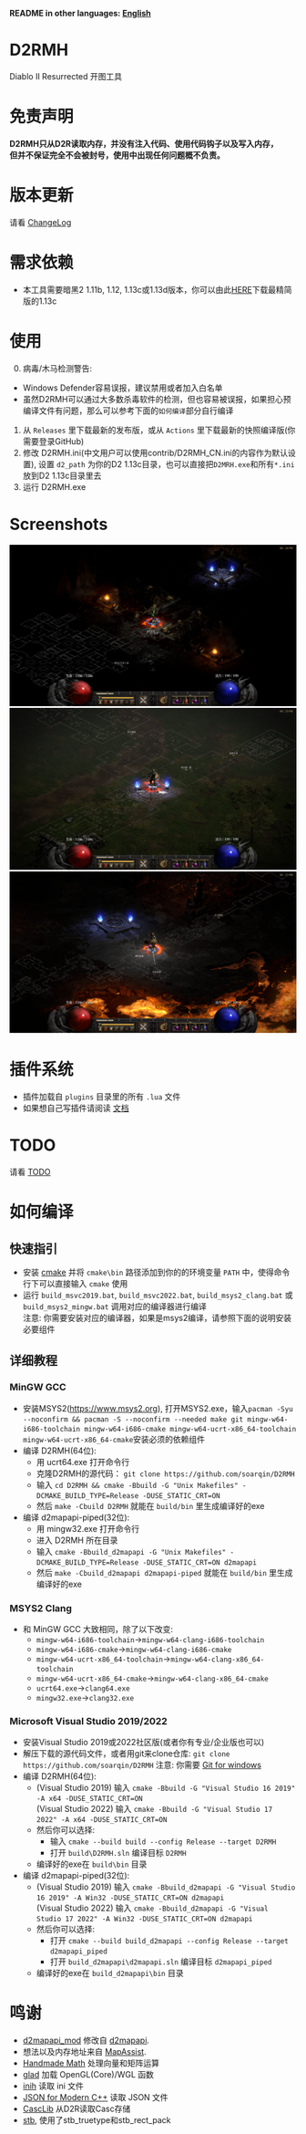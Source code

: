 **README in other languages: [English](../../README.md)**

# D2RMH
Diablo II Resurrected 开图工具

# 免责声明
**D2RMH只从D2R读取内存，并没有注入代码、使用代码钩子以及写入内存，  
但并不保证完全不会被封号，使用中出现任何问题概不负责。**  

# 版本更新
请看 [ChangeLog](../../doc/ChangeLog.md)

# 需求依赖
* 本工具需要暗黑2 1.11b, 1.12, 1.13c或1.13d版本，你可以由此[HERE](https://archive.org/details/diablo-ii-1.13c-minimal.-7z)下载最精简版的1.13c

# 使用
0. 病毒/木马检测警告:
  * Windows Defender容易误报，建议禁用或者加入白名单
  * 虽然D2RMH可以通过大多数杀毒软件的检测，但也容易被误报，如果担心预编译文件有问题，那么可以参考下面的`如何编译`部分自行编译
1. 从 `Releases` 里下载最新的发布版，或从 `Actions` 里下载最新的快照编译版(你需要登录GitHub) 
2. 修改 D2RMH.ini(中文用户可以使用contrib/D2RMH_CN.ini的内容作为默认设置), 设置 `d2_path` 为你的D2 1.13c目录，也可以直接把`D2MRH.exe`和所有`*.ini`放到D2 1.13c目录里去
3. 运行 D2RMH.exe

# Screenshots
![Screenshot 1](screenshots/screenshot_0.png)
![Screenshot 2](screenshots/screenshot_1.png)
![Screenshot 3](screenshots/screenshot_2.png)

# 插件系统
* 插件加载自 `plugins` 目录里的所有 `.lua` 文件
* 如果想自己写插件请阅读 [文档](../../doc/Plugin.md)

# TODO
请看 [TODO](../../doc/TODO.md)

# 如何编译
## 快速指引
* 安装 [cmake](https://www.cmake.org/) 并将 `cmake\bin` 路径添加到你的的环境变量 `PATH` 中，使得命令行下可以直接输入 `cmake` 使用
* 运行 `build_msvc2019.bat`, `build_msvc2022.bat`, `build_msys2_clang.bat` 或 `build_msys2_mingw.bat` 调用对应的编译器进行编译  
  注意: 你需要安装对应的编译器，如果是msys2编译，请参照下面的说明安装必要组件
## 详细教程
### MinGW GCC
* 安装MSYS2(https://www.msys2.org), 打开MSYS2.exe，输入`pacman -Syu --noconfirm && pacman -S --noconfirm --needed make git mingw-w64-i686-toolchain mingw-w64-i686-cmake mingw-w64-ucrt-x86_64-toolchain mingw-w64-ucrt-x86_64-cmake`安装必须的依赖组件
* 编译 D2RMH(64位):
  * 用 ucrt64.exe 打开命令行
  * 克隆D2RMH的源代码： `git clone https://github.com/soarqin/D2RMH`
  * 输入 `cd D2RMH && cmake -Bbuild -G "Unix Makefiles" -DCMAKE_BUILD_TYPE=Release -DUSE_STATIC_CRT=ON`
  * 然后 `make -Cbuild D2RMH` 就能在 `build/bin` 里生成编译好的exe
* 编译 d2mapapi-piped(32位):
  * 用 mingw32.exe 打开命令行
  * 进入 D2RMH 所在目录
  * 输入 `cmake -Bbuild_d2mapapi -G "Unix Makefiles" -DCMAKE_BUILD_TYPE=Release -DUSE_STATIC_CRT=ON d2mapapi`
  * 然后 `make -Cbuild_d2mapapi d2mapapi-piped` 就能在 `build/bin` 里生成编译好的exe
### MSYS2 Clang
* 和 MinGW GCC 大致相同，除了以下改变:
  * `mingw-w64-i686-toolchain`->`mingw-w64-clang-i686-toolchain`
  * `mingw-w64-i686-cmake`->`mingw-w64-clang-i686-cmake`
  * `mingw-w64-ucrt-x86_64-toolchain`->`mingw-w64-clang-x86_64-toolchain`
  * `mingw-w64-ucrt-x86_64-cmake`->`mingw-w64-clang-x86_64-cmake`
  * `ucrt64.exe`->`clang64.exe`
  * `mingw32.exe`->`clang32.exe`
### Microsoft Visual Studio 2019/2022
* 安装Visual Studio 2019或2022社区版(或者你有专业/企业版也可以)
* 解压下载的源代码文件，或者用git来clone仓库: `git clone https://github.com/soarqin/D2RMH` 注意: 你需要 [Git for windows](https://git-scm.com/download/win)
* 编译 D2RMH(64位):
  * (Visual Studio 2019) 输入 `cmake -Bbuild -G "Visual Studio 16 2019" -A x64 -DUSE_STATIC_CRT=ON`  
    (Visual Studio 2022) 输入 `cmake -Bbuild -G "Visual Studio 17 2022" -A x64 -DUSE_STATIC_CRT=ON`
  * 然后你可以选择:
    * 输入 `cmake --build build --config Release --target D2RMH`
    * 打开 `build\D2RMH.sln` 编译目标 `D2RMH`
  * 编译好的exe在 `build\bin` 目录
* 编译 d2mapapi-piped(32位):
  * (Visual Studio 2019) 输入 `cmake -Bbuild_d2mapapi -G "Visual Studio 16 2019" -A Win32 -DUSE_STATIC_CRT=ON d2mapapi`  
    (Visual Studio 2022) 输入 `cmake -Bbuild_d2mapapi -G "Visual Studio 17 2022" -A Win32 -DUSE_STATIC_CRT=ON d2mapapi`
  * 然后你可以选择:
    * 打开 `cmake --build build_d2mapapi --config Release --target d2mapapi_piped`
    * 打开 `build_d2mapapi\d2mapapi.sln` 编译目标 `d2mapapi_piped`
  * 编译好的exe在 `build_d2mapapi\bin` 目录

# 鸣谢
* [d2mapapi_mod](https://github.com/soarqin/d2mapapi_mod) 修改自 [d2mapapi](https://github.com/jcageman/d2mapapi).
* 想法以及内存地址来自 [MapAssist](https://github.com/misterokaygo/MapAssist).
* [Handmade Math](https://github.com/HandmadeMath/Handmade-Math) 处理向量和矩阵运算
* [glad](https://glad.dav1d.de) 加载 OpenGL(Core)/WGL 函数
* [inih](https://github.com/benhoyt/inih) 读取 ini 文件
* [JSON for Modern C++](https://github.com/nlohmann/json) 读取 JSON 文件
* [CascLib](https://github.com/ladislav-zezula/CascLib) 从D2R读取Casc存储
* [stb](https://github.com/nothings/stb), 使用了stb_truetype和stb_rect_pack

